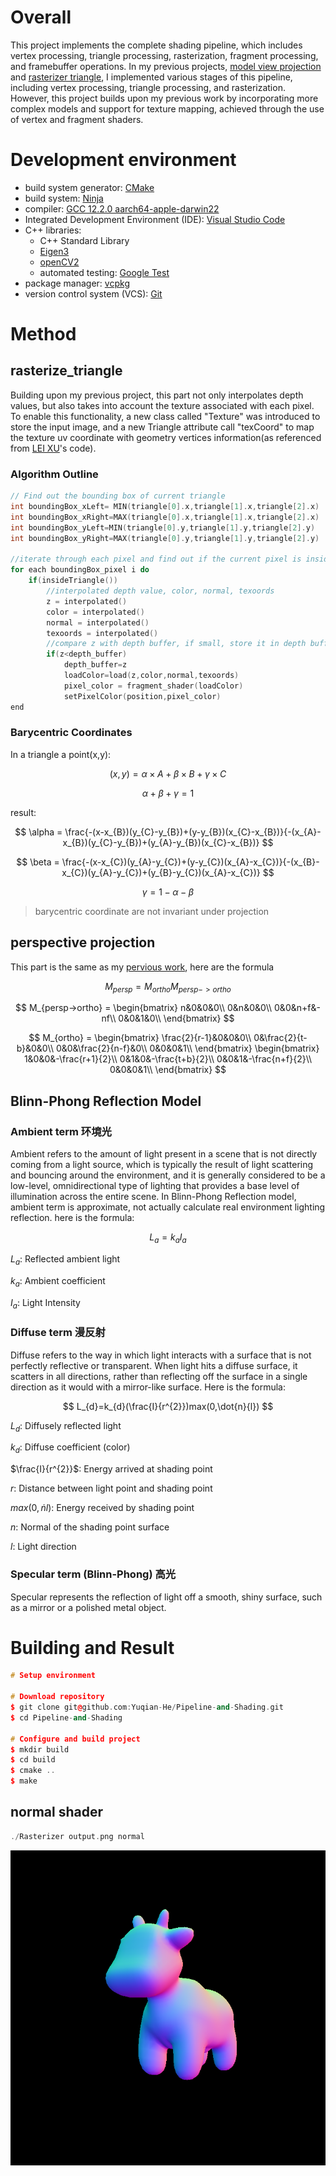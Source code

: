 # Overall 
This project implements the complete shading pipeline, which includes vertex processing, triangle processing, rasterization, fragment processing, and framebuffer operations. In my previous projects, [model view projection](https://github.com/Yuqian-He/model-view-projection) and [rasterizer triangle](https://github.com/Yuqian-He/rasterize-triangle), I implemented various stages of this pipeline, including vertex processing, triangle processing, and rasterization. However, this project builds upon my previous work by incorporating more complex models and support for texture mapping, achieved through the use of vertex and fragment shaders.

# Development environment
- build system generator: [CMake](https://cmake.org/)
- build system: [Ninja](https://ninja-build.org/)
- compiler: [GCC 12.2.0 aarch64-apple-darwin22](https://linux.die.net/man/1/gcc)
- Integrated Development Environment (IDE): [Visual Studio Code](https://code.visualstudio.com/) 
- C++ libraries:
  - C++ Standard Library
  - [Eigen3](https://eigen.tuxfamily.org/index.php?title=Main_Page)
  - [openCV2](https://opencv.org/)
  - automated testing: [Google Test](https://github.com/google/googletest)
- package manager: [vcpkg](https://github.com/Microsoft/vcpkg)
- version control system (VCS): [Git](https://git-scm.com/)

# Method

## rasterize_triangle
Building upon my previous project, this part not only interpolates depth values, but also takes into account the texture associated with each pixel. To enable this functionality, a new class called "Texture" was introduced to store the input image, and a new Triangle attribute call "texCoord" to map the texture uv coordinate with geometry vertices information(as referenced from [LEI XU](http://games-cn.org/forums/topic/%e4%bd%9c%e4%b8%9a3%e6%9b%b4%e6%ad%a3%e5%85%ac%e5%91%8a/)'s code). 
### Algorithm Outline
```c++
// Find out the bounding box of current triangle
int boundingBox_xLeft= MIN(triangle[0].x,triangle[1].x,triangle[2].x)
int boundingBox_xRight=MAX(triangle[0].x,triangle[1].x,triangle[2].x)
int boundingBox_yLeft=MIN(triangle[0].y,triangle[1].y,triangle[2].y)
int boundingBox_yRight=MAX(triangle[0].y,triangle[1].y,triangle[2].y)

//iterate through each pixel and find out if the current pixel is inside the triangle 
for each boundingBox_pixel i do
    if(insideTriangle())
        //interpolated depth value, color, normal, texoords
        z = interpolated()
        color = interpolated()
        normal = interpolated()
        texoords = interpolated()
        //compare z with depth buffer, if small, store it in depth buffer and color the pixel use texture
        if(z<depth_buffer)
            depth_buffer=z
            loadColor=load(z,color,normal,texoords)
            pixel_color = fragment_shader(loadColor)
            setPixelColor(position,pixel_color)
end
```
### Barycentric Coordinates
In a triangle a point(x,y):

$$
(x,y)=\alpha \times A + \beta \times B + \gamma \times C
$$

$$
\alpha + \beta + \gamma = 1
$$

result:

$$
\alpha = \frac{-(x-x_{B})(y_{C}-y_{B})+(y-y_{B})(x_{C}-x_{B})}{-(x_{A}-x_{B})(y_{C}-y_{B})+(y_{A}-y_{B})(x_{C}-x_{B})}
$$

$$
\beta = \frac{-(x-x_{C})(y_{A}-y_{C})+(y-y_{C})(x_{A}-x_{C})}{-(x_{B}-x_{C})(y_{A}-y_{C})+(y_{B}-y_{C})(x_{A}-x_{C})}
$$

$$
\gamma = 1- \alpha - \beta
$$

> barycentric coordinate are not invariant under projection

## perspective projection
This part is the same as my [pervious work](https://github.com/Yuqian-He/model-view-projection), here are the formula

$$
M_{persp} = M_{ortho}M_{persp->ortho}
$$

$$
M_{persp->ortho} = 
   \begin{bmatrix}
   n&0&0&0\\
   0&n&0&0\\
   0&0&n+f&-nf\\
   0&0&1&0\\
   \end{bmatrix}
$$

$$
 M_{ortho} = 
  \begin{bmatrix}
  \frac{2}{r-1}&0&0&0\\
  0&\frac{2}{t-b}&0&0\\
  0&0&\frac{2}{n-f}&0\\
  0&0&0&1\\
  \end{bmatrix} 
  \begin{bmatrix}
  1&0&0&-\frac{r+1}{2}\\
  0&1&0&-\frac{t+b}{2}\\
  0&0&1&-\frac{n+f}{2}\\
  0&0&0&1\\
  \end{bmatrix} 
$$

## Blinn-Phong Reflection Model
### Ambient term 环境光
Ambient refers to the amount of light present in a scene that is not directly coming from a light source, which is typically the result of light scattering and bouncing around the environment, and it is generally considered to be a low-level, omnidirectional type of lighting that provides a base level of illumination across the entire scene. In Blinn-Phong Reflection model, ambient term is approximate, not actually calculate real environment lighting reflection. here is the formula:

$$
L_{a}=k_{a}I_{a}
$$

$L_{a}$: Reflected ambient light

$k_{a}$: Ambient coefficient

$I_{a}$: Light Intensity

### Diffuse term 漫反射
Diffuse refers to the way in which light interacts with a surface that is not perfectly reflective or transparent. When light hits a diffuse surface, it scatters in all directions, rather than reflecting off the surface in a single direction as it would with a mirror-like surface. Here is the formula:

$$
L_{d}=k_{d}(\frac{I}{r^{2}})max(0,\dot{n}{l})
$$

$L_{d}$: Diffusely reflected light

$k_{d}$: Diffuse coefficient (color)

$\frac{I}{r^{2}}$: Energy arrived at shading point

$r$: Distance between light point and shading point

$max(0,\dot{n}{l})$: Energy received by shading point

$n$: Normal of the shading point surface

$l$: Light direction

### Specular term (Blinn-Phong) 高光
Specular represents the reflection of light off a smooth, shiny surface, such as a mirror or a polished metal object.

# Building and Result
```c++
# Setup environment 

# Download repository
$ git clone git@github.com:Yuqian-He/Pipeline-and-Shading.git
$ cd Pipeline-and-Shading

# Configure and build project
$ mkdir build
$ cd build
$ cmake .. 
$ make

```

## normal shader
```c++
./Rasterizer output.png normal
```
![](result/normal.png)